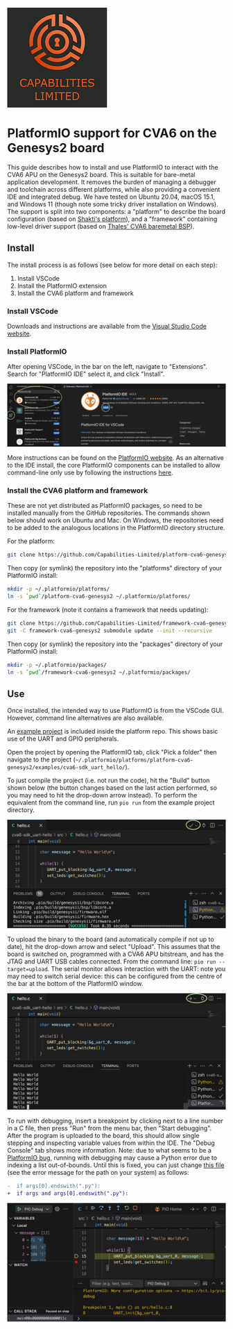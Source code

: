 ![Cap Ltd Logo](./img/CapLtdLogo.png)

# PlatformIO support for CVA6 on the Genesys2 board

This guide describes how to install and use PlatformIO to interact with the CVA6 APU on the Genesys2 board.
This is suitable for bare-metal application development.
It removes the burden of managing a debugger and toolchain across different platforms, while also providing a convenient IDE and integrated debug.
We have tested on Ubuntu 20.04, macOS 15.1, and Windows 11 (though note some tricky driver installation on Windows).
The support is split into two components: a "platform" to describe the board configuration (based on [Shakti's platform](https://github.com/platformio/platform-shakti)), and a "framework" containing low-level driver support (based on [Thales' CVA6 baremetal BSP](https://github.com/ThalesGroup/cva6-baremetal-bsp)).

## Install

The install process is as follows (see below for more detail on each step):
1. Install VSCode
2. Install the PlatformIO extension
3. Install the CVA6 platform and framework

### Install VSCode

Downloads and instructions are available from the [Visual Studio Code website](https://code.visualstudio.com).

### Install PlatformIO

After opening VSCode, in the bar on the left, navigate to "Extensions".
Search for "PlatformIO IDE" select it, and click "Install".

![PlatformIO Install](./img/platformio-install.png)

More instructions can be found on the [PlatformIO website](https://platformio.org/platformio-ide).
As an alternative to the IDE install, the core PlatformIO components can be installed to allow command-line only use by following the instructions [here](https://docs.platformio.org/en/latest/core/installation/methods/).

### Install the CVA6 platform and framework

These are not yet distributed as PlatformIO packages, so need to be installed manually from the GitHub repositories.
The commands shown below should work on Ubuntu and Mac. On Windows, the repositories need to be added to the analogous locations in the PlatformIO directory structure.

For the platform:
```sh
git clone https://github.com/Capabilities-Limited/platform-cva6-genesys2
```
Then copy (or symlink) the repository into the "platforms" directory of your PlatformIO install:
```sh
mkdir -p ~/.platformio/platforms/
ln -s `pwd`/platform-cva6-genesys2 ~/.platformio/platforms/
```

For the framework (note it contains a framework that needs updating):
```sh
git clone https://github.com/Capabilities-Limited/framework-cva6-genesys2
git -C framework-cva6-genesys2 submodule update --init --recursive
```
Then copy (or symlink) the repository into the "packages" directory of your PlatformIO install:
```sh
mkdir -p ~/.platformio/packages/
ln -s `pwd`/framework-cva6-genesys2 ~/.platformio/packages/
```

## Use

Once installed, the intended way to use PlatformIO is from the VSCode GUI.
However, command line alternatives are also available.

An [example project](https://github.com/Capabilities-Limited/platform-cva6-genesys2/tree/TODO) is included inside the platform repo.
This shows basic use of the UART and GPIO peripherals.

Open the project by opening the PlatformIO tab, click "Pick a folder" then navigate to the project (`~/.platformio/platforms/platform-cva6-genesys2/examples/cva6-sdk_uart_hello/`).

To just compile the project (i.e. not run the code), hit the "Build" button shown below (the button changes based on the last action performed, so you may need to hit the drop-down arrow instead).
To perform the equivalent from the command line, run `pio run` from the example project directory.

![PlatformIO Build](./img/platformio-compile.png)

To upload the binary to the board (and automatically compile if not up to date), hit the drop-down arrow and select "Upload".
This assumes that the board is switched on, programmed with a CVA6 APU bitstream, and has the JTAG and UART USB cables connected.
From the command line: `pio run --target=upload`.
The serial monitor allows interaction with the UART: note you may need to switch serial device: this can be configured from the centre of the bar at the bottom of the PlatformIO window.

![PlatformIO Upload](./img/platformio-upload.png)

To run with debugging, insert a breakpoint by clicking next to a line number in a C file, then press "Run" from the menu bar, then "Start debugging".
After the program is uploaded to the board, this should allow single stepping and inspecting variable values from within the IDE.
The "Debug Console" tab shows more information.
Note: due to what seems to be a [PlatformIO bug](https://github.com/platformio/platformio-core/issues/5047), running with debugging may cause a Python error due to indexing a list out-of-bounds. Until this is fixed, you can just change [this file](https://github.com/platformio/platformio-core/blob/c1afb364e9039fac2838bd000227b0a1871a07a6/platformio/package/commands/exec.py#L57) (see the error message for the path on your system) as follows:
```diff
-  if args[0].endswith(".py"):
+  if args and args[0].endswith(".py"):
```

![PlatformIO Debug](./img/platformio-debug.png)
